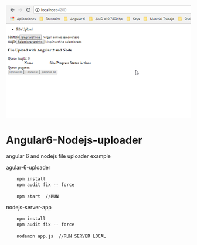 ![Optional Text](uploader.png)

# Angular6-Nodejs-uploader
angular 6 and nodejs file uploader example

agular-6-uploader

		
		npm install
		npm audit fix -- force 
		
		npm start  //RUN 

		
nodejs-server-app


		npm install
		npm audit fix -- force 
		
		nodemon app.js  //RUN SERVER LOCAL